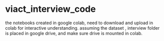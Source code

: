 # viact_interview_code

the notebooks created in google colab, need to download and upload in colab for interactive understanding. assuming the dataset , interview folder is placed in google drive, and make sure drive is mounted in colab.
